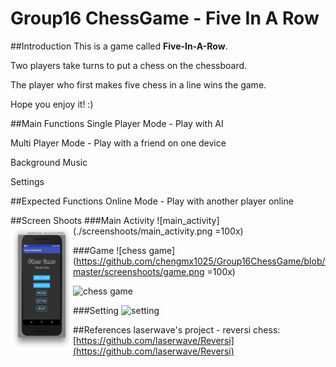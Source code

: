 # Group16 ChessGame - Five In A Row

##Introduction
This is a game called **Five-In-A-Row**.

Two players take turns to put a chess on the chessboard.

The player who first makes five chess in a line wins the game.

Hope you enjoy it! :)

##Main Functions
Single Player Mode - Play with AI

Multi Player Mode - Play with a friend on one device

Background Music

Settings

##Expected Functions
Online Mode - Play with another player online

##Screen Shoots
###Main Activity
![main_activity](./screenshoots/main_activity.png =100x)
<img src="./screenshoots/main_activity.png" width = "100" height = "200" alt="图片名称" align=left />

###Game
![chess game](https://github.com/chengmx1025/Group16ChessGame/blob/master/screenshoots/game.png =100x)

![chess game](https://github.com/chengmx1025/Group16ChessGame/blob/master/screenshoots/winning_dia.png)

###Setting
![setting](https://github.com/chengmx1025/Group16ChessGame/blob/master/screenshoots/setting.png)

##References
laserwave's project - reversi chess: [https://github.com/laserwave/Reversi](https://github.com/laserwave/Reversi)
